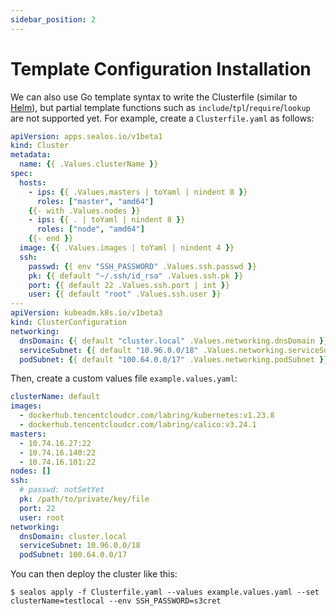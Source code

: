 ```yaml
---
sidebar_position: 2
---
```


# Template Configuration Installation

We can also use Go template syntax to write the Clusterfile (similar to [Helm](https://helm.sh/)), but partial template functions such as `include`/`tpl`/`require`/`lookup` are not supported yet. For example, create a `Clusterfile.yaml` as follows:

```yaml
apiVersion: apps.sealos.io/v1beta1
kind: Cluster
metadata:
  name: {{ .Values.clusterName }}
spec:
  hosts:
    - ips: {{ .Values.masters | toYaml | nindent 8 }}
      roles: ["master", "amd64"]
    {{- with .Values.nodes }}
    - ips: {{ . | toYaml | nindent 8 }}
      roles: ["node", "amd64"]
    {{- end }}
  image: {{ .Values.images | toYaml | nindent 4 }}
  ssh:
    passwd: {{ env "SSH_PASSWORD" .Values.ssh.passwd }}
    pk: {{ default "~/.ssh/id_rsa" .Values.ssh.pk }}
    port: {{ default 22 .Values.ssh.port | int }}
    user: {{ default "root" .Values.ssh.user }}
---
apiVersion: kubeadm.k8s.io/v1beta3
kind: ClusterConfiguration
networking:
  dnsDomain: {{ default "cluster.local" .Values.networking.dnsDomain }}
  serviceSubnet: {{ default "10.96.0.0/18" .Values.networking.serviceSubnet }}
  podSubnet: {{ default "100.64.0.0/17" .Values.networking.podSubnet }}
```

Then, create a custom values file `example.values.yaml`:

```yaml
clusterName: default
images:
  - dockerhub.tencentcloudcr.com/labring/kubernetes:v1.23.8
  - dockerhub.tencentcloudcr.com/labring/calico:v3.24.1
masters:
  - 10.74.16.27:22
  - 10.74.16.140:22
  - 10.74.16.101:22
nodes: []
ssh:
  # passwd: notSetYet
  pk: /path/to/private/key/file
  port: 22
  user: root
networking:
  dnsDomain: cluster.local
  serviceSubnet: 10.96.0.0/18
  podSubnet: 100.64.0.0/17
```

You can then deploy the cluster like this:

```shell
$ sealos apply -f Clusterfile.yaml --values example.values.yaml --set clusterName=testlocal --env SSH_PASSWORD=s3cret
```
